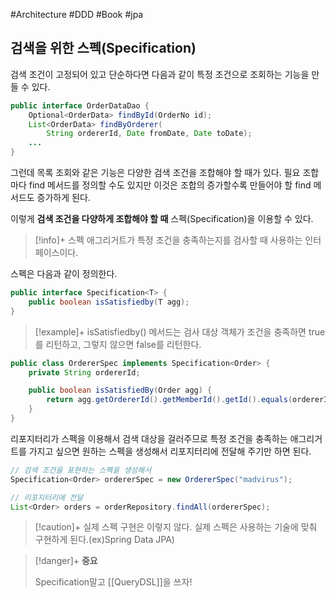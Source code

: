 #Architecture #DDD #Book #jpa 

## 검색을 위한 스펙(Specification)
검색 조건이 고정되어 있고 단순하다면 다음과 같이 특정 조건으로 조회하는 기능을 만들 수 있다.

```java
public interface OrderDataDao {
	Optional<OrderData> findById(OrderNo id);
	List<OrderData> findByOrderer(
		String ordererId, Date fromDate, Date toDate);
	...
}
```

그런데 목록 조회와 같은 기능은 다양한 검색 조건을 조합해야 할 때가 있다. 필요 조합마다 find 메서드를 정의할 수도 있지만 이것은 조합의 증가할수록 만들어야 할 find 메서드도 증가하게 된다.

이렇게 **검색 조건을 다양하게 조합해야 할 때** 스펙(Specification)을 이용할 수 있다.

> [!info]+ 스펙
> 애그리거트가 특정 조건을 충족하는지를 검사할 때 사용하는 인터페이스이다.

스펙은 다음과 같이 정의한다.
```java
public interface Specification<T> {
	public boolean isSatisfiedby(T agg);
}
```

> [!example]+ 
> isSatisfiedby() 메서드는 검사 대상 객체가 조건을 충족하면 true를 리턴하고, 그렇지 않으면 false를 리턴한다.
```java
public class OrdererSpec implements Specification<Order> {
	private String ordererId;

	public boolean isSatisfiedBy(Order agg) {
		return agg.getOrdererId().getMemberId().getId().equals(ordererId);
	}
}
```

리포지터리가 스펙을 이용해서 검색 대상을 걸러주므로 특정 조건을 충족하는 애그리거트를 가지고 싶으면 원하는 스펙을 생성해서 리포지터리에 전달해 주기만 하면 된다.

```java
// 검색 조건을 표현하는 스펙을 생성해서
Specification<Order> ordererSpec = new OrdererSpec("madvirus");

// 리포지터리에 전달
List<Order> orders = orderRepository.findAll(ordererSpec);
```

> [!caution]+ 
> 실제 스펙 구현은 이렇지 않다. 실제 스펙은 사용하는 기술에 맞춰 구현하게 된다.(ex)Spring Data JPA)

> [!danger]+ 
> **중요**
> 
> Specification말고 [[QueryDSL]]을 쓰자!


